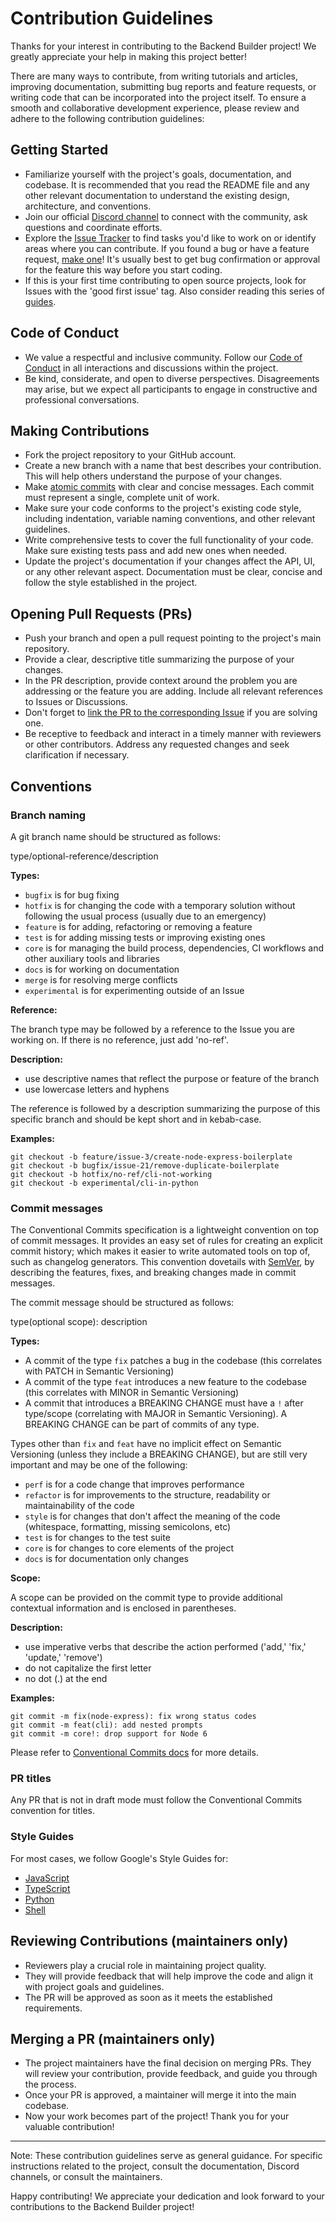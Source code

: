# Contribution Guidelines

Thanks for your interest in contributing to the Backend Builder project! We greatly appreciate your help in making this project better!

There are many ways to contribute, from writing tutorials and articles, improving documentation, submitting bug reports and feature requests, or writing code that can be incorporated into the project itself. To ensure a smooth and collaborative development experience, please review and adhere to the following contribution guidelines:

## Getting Started

- Familiarize yourself with the project's goals, documentation, and codebase. It is recommended that you read the README file and any other relevant documentation to understand the existing design, architecture, and conventions.
- Join our official [Discord channel](https://discord.gg/Pr4NgxMCd8) to connect with the community, ask questions and coordinate efforts.
- Explore the [Issue Tracker]() to find tasks you'd like to work on or identify areas where you can contribute. If you found a bug or have a feature request, [make one]()! It's usually best to get bug confirmation or approval for the feature this way before you start coding.
- If this is your first time contributing to open source projects, look for Issues with the 'good first issue' tag. Also consider reading this series of [guides](https://opensource.guide/).

## Code of Conduct

- We value a respectful and inclusive community. Follow our [Code of Conduct]() in all interactions and discussions within the project.
- Be kind, considerate, and open to diverse perspectives. Disagreements may arise, but we expect all participants to engage in constructive and professional conversations.

## Making Contributions

- Fork the project repository to your GitHub account.
- Create a new branch with a name that best describes your contribution. This will help others understand the purpose of your changes.
- Make [atomic commits](https://www.aleksandrhovhannisyan.com/blog/atomic-git-commits/) with clear and concise messages. Each commit must represent a single, complete unit of work.
- Make sure your code conforms to the project's existing code style, including indentation, variable naming conventions, and other relevant guidelines.
- Write comprehensive tests to cover the full functionality of your code. Make sure existing tests pass and add new ones when needed.
- Update the project's documentation if your changes affect the API, UI, or any other relevant aspect. Documentation must be clear, concise and follow the style established in the project.

## Opening Pull Requests (PRs)

- Push your branch and open a pull request pointing to the project's main repository.
- Provide a clear, descriptive title summarizing the purpose of your changes.
- In the PR description, provide context around the problem you are addressing or the feature you are adding. Include all relevant references to Issues or Discussions.
- Don't forget to [link the PR to the corresponding Issue](https://docs.github.com/en/issues/tracking-your-work-with-issues/linking-a-pull-request-to-an-issue) if you are solving one.
- Be receptive to feedback and interact in a timely manner with reviewers or other contributors. Address any requested changes and seek clarification if necessary.

## Conventions

### Branch naming

A git branch name should be structured as follows:

type/optional-reference/description

**Types:**

- `bugfix` is for bug fixing
- `hotfix` is for changing the code with a temporary solution without following the usual process (usually due to an emergency)
- `feature` is for adding, refactoring or removing a feature
- `test` is for adding missing tests or improving existing ones
- `core` is for managing the build process, dependencies, CI workflows and other auxiliary tools and libraries
- `docs` is for working on documentation
- `merge` is for resolving merge conflicts
- `experimental` is for experimenting outside of an Issue

**Reference:**

The branch type may be followed by a reference to the Issue you are working on. If there is no reference, just add 'no-ref'.

**Description:**

- use descriptive names that reflect the purpose or feature of the branch
- use lowercase letters and hyphens

The reference is followed by a description summarizing the purpose of this specific branch and should be kept short and in kebab-case.

**Examples:**

```
git checkout -b feature/issue-3/create-node-express-boilerplate
git checkout -b bugfix/issue-21/remove-duplicate-boilerplate
git checkout -b hotfix/no-ref/cli-not-working
git checkout -b experimental/cli-in-python
```

### Commit messages

The Conventional Commits specification is a lightweight convention on top of commit messages. It provides an easy set of rules for creating an explicit commit history; which makes it easier to write automated tools on top of, such as changelog generators. This convention dovetails with [SemVer](http://semver.org/), by describing the features, fixes, and breaking changes made in commit messages.

The commit message should be structured as follows:

type(optional scope): description

**Types:**

- A commit of the type `fix` patches a bug in the codebase (this correlates with PATCH in Semantic Versioning)
- A commit of the type `feat` introduces a new feature to the codebase (this correlates with MINOR in Semantic Versioning)
- A commit that introduces a BREAKING CHANGE must have a `!` after type/scope (correlating with MAJOR in Semantic Versioning). A BREAKING CHANGE can be part of commits of any type.

Types other than `fix` and `feat` have no implicit effect on Semantic Versioning (unless they include a BREAKING CHANGE), but are still very important and may be one of the following:

- `perf` is for a code change that improves performance
- `refactor` is for improvements to the structure, readability or maintainability of the code
- `style` is for changes that don't affect the meaning of the code (whitespace, formatting, missing semicolons, etc)
- `test` is for changes to the test suite
- `core` is for changes to core elements of the project
- `docs` is for documentation only changes

**Scope:**

A scope can be provided on the commit type to provide additional contextual information and is enclosed in parentheses.

**Description:**

- use imperative verbs that describe the action performed ('add,' 'fix,' 'update,' 'remove')
- do not capitalize the first letter
- no dot (.) at the end

**Examples:**

```
git commit -m fix(node-express): fix wrong status codes
git commit -m feat(cli): add nested prompts
git commit -m core!: drop support for Node 6
```

Please refer to [Conventional Commits docs](https://www.conventionalcommits.org/en/) for more details.

### PR titles

Any PR that is not in draft mode must follow the Conventional Commits convention for titles.

### Style Guides

For most cases, we follow Google's Style Guides for:

- [JavaScript](https://google.github.io/styleguide/jsguide.html)
- [TypeScript](https://google.github.io/styleguide/tsguide.html)
- [Python](https://google.github.io/styleguide/pyguide.html)
- [Shell](https://google.github.io/styleguide/shellguide.html)

## Reviewing Contributions (maintainers only)

- Reviewers play a crucial role in maintaining project quality.
- They will provide feedback that will help improve the code and align it with project goals and guidelines.
- The PR will be approved as soon as it meets the established requirements.

## Merging a PR (maintainers only)

- The project maintainers have the final decision on merging PRs. They will review your contribution, provide feedback, and guide you through the process.
- Once your PR is approved, a maintainer will merge it into the main codebase.
- Now your work becomes part of the project! Thank you for your valuable contribution!

---

Note: These contribution guidelines serve as general guidance. For specific instructions related to the project, consult the documentation, Discord channels, or consult the maintainers.

Happy contributing! We appreciate your dedication and look forward to your contributions to the Backend Builder project!
